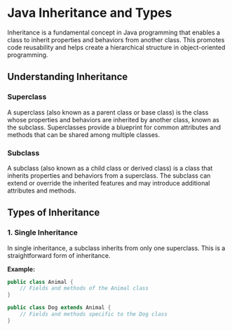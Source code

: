 # Java Inheritance and Types

Inheritance is a fundamental concept in Java programming that enables a class to inherit properties and behaviors from another class. This promotes code reusability and helps create a hierarchical structure in object-oriented programming.

## Understanding Inheritance

### Superclass

A superclass (also known as a parent class or base class) is the class whose properties and behaviors are inherited by another class, known as the subclass. Superclasses provide a blueprint for common attributes and methods that can be shared among multiple classes.

### Subclass

A subclass (also known as a child class or derived class) is a class that inherits properties and behaviors from a superclass. The subclass can extend or override the inherited features and may introduce additional attributes and methods.

## Types of Inheritance

### 1. Single Inheritance

In single inheritance, a subclass inherits from only one superclass. This is a straightforward form of inheritance.

**Example:**
```java
public class Animal {
    // Fields and methods of the Animal class
}

public class Dog extends Animal {
    // Fields and methods specific to the Dog class
}
